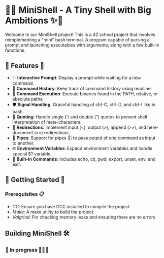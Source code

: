 # 🐚✨ MiniShell - A Tiny Shell with Big Ambitions ✨🐚

Welcome to our MiniShell project! This is a 42 school project that involves reimplementing a "mini" bash terminal.
A program capable of parsing a prompt and launching executables with arguments, along with a few built-in functions.

## 🌟 Features 🌟

- ✨ **Interactive Prompt**: Display a prompt while waiting for a new command.
- 📜 **Command History**: Keep track of command history using readline.
- 🚀 **Command Execution**: Execute binaries found in the PATH, relative, or absolute paths.
- 🛡️ **Signal Handling**: Graceful handling of ctrl-C, ctrl-D, and ctrl-\ like in bash.
- 💬 **Quoting**: Handle single (') and double (") quotes to prevent shell interpretation of meta-characters.
- 🔄 **Redirections**: Implement input (<), output (>), append (>>), and here-document (<<) redirections.
- 🔗 **Pipes**: Support for pipes (|) to pass output of one command as input to another.
- 🌐 **Environment Variables**: Expand environment variables and handle special $? variable.
- 🔧 **Built-in Commands**: Includes echo, cd, pwd, export, unset, env, and exit.

## 🚀 Getting Started 🚀

### Prerequisites 📋

- *CC*: Ensure you have GCC installed to compile the project.
- *Make*: A make utility to build the project.
- *Valgrind*: For checking memory leaks and ensuring there are no errors

## Building MiniShell 🛠️

### 🚧 **In progress** 👷🏻‍♀️
